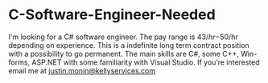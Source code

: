 C-Software-Engineer-Needed
==========================

I'm looking for a C# software engineer. The pay range is $43/hr-$50/hr depending on experience.  This is a indefinite long term contract position with a possibility to go permanent.  The main skills are C#, some C++, Win-forms, ASP.NET with some familiarity with Visual Studio.  If you’re interested email me at justin.monin@kellyservices.com
